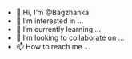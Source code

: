 - 👋 Hi, I’m @Bagzhanka
- 👀 I’m interested in ...
- 🌱 I’m currently learning ...
- 💞️ I’m looking to collaborate on ...
- 📫 How to reach me ...

<!---
Bagzhanka/Bagzhanka is a ✨ special ✨ repository because its `README.md` (this file) appears on your GitHub profile.
You can click the Preview link to take a look at your changes.
--->
